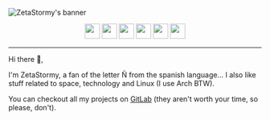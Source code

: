 ![ZetaStormy's banner](https://user-images.githubusercontent.com/56933557/149603609-3c80706a-6412-4cbb-9a5a-70fd79b2a9d2.png)

<p align="center">
  <a href="https://twitter.com/zetastormy"><img height="30" src="https://img.shields.io/badge/zetastormy-%231DA1F2.svg?style=for-the-badge&logo=Twitter&logoColor=white"></a>
  <a href="https://reddit.com/u/zetastormyy"><img height="30" src="https://img.shields.io/badge/zetastormyy-FF4500?style=for-the-badge&logo=reddit&logoColor=white"></a>
  <a href="https://archlinux.org"><img height="30" src="https://img.shields.io/badge/Arch%20Linux-1793D1?logo=arch-linux&logoColor=fff&style=for-the-badge"></a>
  <a href="https://discord.com"><img height="30" src="https://img.shields.io/badge/ZetaStormy%231070-%237289DA.svg?style=for-the-badge&logo=discord&logoColor=white"></a>
  <a href="https://gitlab.com/zetastormy"><img height="30" src="https://img.shields.io/badge/zetastormy-%23181717.svg?style=for-the-badge&logo=gitlab&logoColor=white"></a>
  <a href="https://www.java.com"><img height="30" src="https://img.shields.io/badge/java-%23ED8B00.svg?style=for-the-badge&logo=java&logoColor=white"></a>  
<p>
  
----

Hi there 👋,


I'm ZetaStormy, a fan of the letter Ñ from the spanish language... I also like stuff related to space, technology and Linux (I use Arch BTW).

You can checkout all my projects on [GitLab](https://gitlab.com/zetastormy) (they aren't worth your time, so please, don't).
